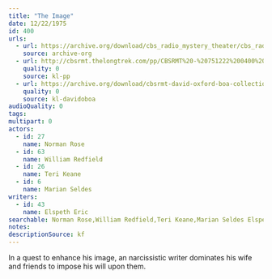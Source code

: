 ```yaml
---
title: "The Image"
date: 12/22/1975
id: 400
urls: 
  - url: https://archive.org/download/cbs_radio_mystery_theater/cbs_radio_mystery_theater-0351-0400.zip/cbs_radio_mystery_theater-0351-0400%2Fcbsrmt_0400_the_image.mp3
    source: archive-org
  - url: http://cbsrmt.thelongtrek.com/pp/CBSRMT%20-%20751222%200400%20The%20Image_pp.mp3
    quality: 0
    source: kl-pp
  - url: https://archive.org/download/cbsrmt-david-oxford-boa-collection/CBSRMT-751222-0400-The-Image-(128-44)_KIXI-{BoA}.mp3
    quality: 0
    source: kl-davidoboa
audioQuality: 0
tags: 
multipart: 0
actors:  
  - id: 27
    name: Norman Rose  
  - id: 63
    name: William Redfield  
  - id: 26
    name: Teri Keane  
  - id: 6
    name: Marian Seldes
writers:  
  - id: 43
    name: Elspeth Eric
searchable: Norman Rose,William Redfield,Teri Keane,Marian Seldes Elspeth Eric
notes: 
descriptionSource: kf
---
```

In a quest to enhance his image, an narcissistic writer dominates his wife and friends to impose his will upon them.